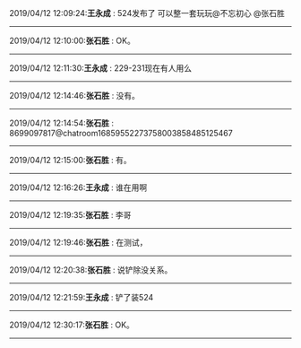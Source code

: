 2019/04/12 12:09:24:**王永成** : 524发布了   可以整一套玩玩@不忘初心 @张石胜 
*************************************************************************************
2019/04/12 12:10:00:**张石胜** : OK。
*************************************************************************************
2019/04/12 12:11:30:**王永成** : 229-231现在有人用么
*************************************************************************************
2019/04/12 12:14:46:**张石胜** : 没有。
*************************************************************************************
2019/04/12 12:14:54:**张石胜** : <sysmsg type="revokemsg"><revokemsg><session>8699097817@chatroom</session><oldmsgid>1685955227</oldmsgid><msgid>3758003858485125467</msgid><replacemsg><![CDATA[你撤回了一条消息]]></replacemsg></revokemsg></sysmsg>
*************************************************************************************
2019/04/12 12:15:00:**张石胜** : 有。
*************************************************************************************
2019/04/12 12:16:26:**王永成** : 谁在用啊
*************************************************************************************
2019/04/12 12:19:35:**张石胜** : 李哥
*************************************************************************************
2019/04/12 12:19:46:**张石胜** : 在测试，
*************************************************************************************
2019/04/12 12:20:38:**张石胜** : 说铲除没关系。
*************************************************************************************
2019/04/12 12:21:59:**王永成** : 铲了装524
*************************************************************************************
2019/04/12 12:30:17:**张石胜** : OK。
*************************************************************************************
